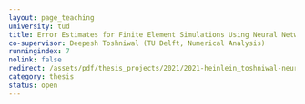 ```yaml
---
layout: page_teaching
university: tud
title: Error Estimates for Finite Element Simulations Using Neural Networks
co-supervisor: Deepesh Toshniwal (TU Delft, Numerical Analysis)
runningindex: 7
nolink: false
redirect: /assets/pdf/thesis_projects/2021/2021-heinlein_toshniwal-neural_networks_error_estimation.pdf
category: thesis
status: open
---
```

